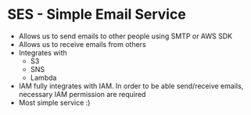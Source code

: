 # SES - Simple Email Service

- Allows us to send emails to other people using SMTP or AWS SDK
- Allows us to receive emails from others
- Integrates with
    - S3
    - SNS
    - Lambda
- IAM fully integrates with IAM. In order to be able send/receive emails, necessary IAM permission are required
- Most simple service :)